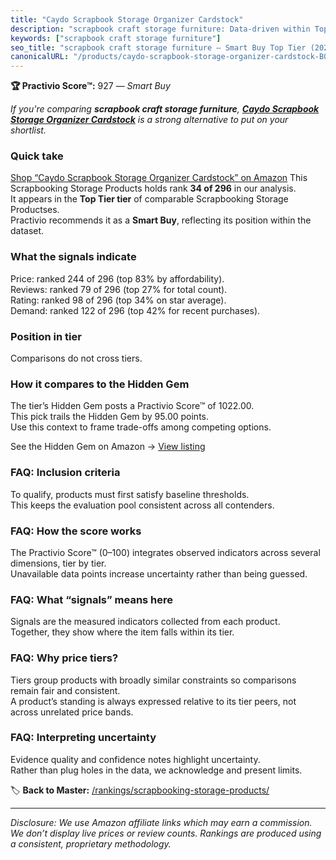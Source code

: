 ```yaml
---
title: "Caydo Scrapbook Storage Organizer Cardstock"
description: "scrapbook craft storage furniture: Data-driven within Top Tier ranking using the Practivio Score™. Positioned by quality, value, demand, findability, momentum."
keywords: ["scrapbook craft storage furniture"]
seo_title: "scrapbook craft storage furniture — Smart Buy Top Tier (2025)"
canonicalURL: "/products/caydo-scrapbook-storage-organizer-cardstock-B0BMG5ZXVQ/"
---
```


**🏆 Practivio Score™:** 927 — _Smart Buy_


*If you're comparing **scrapbook craft storage furniture**, **[Caydo Scrapbook Storage Organizer Cardstock](https://www.amazon.com/dp/B0BMG5ZXVQ?tag=practivio-20)** is a strong alternative to put on your shortlist.*
### Quick take
[Shop “Caydo Scrapbook Storage Organizer Cardstock” on Amazon](https://www.amazon.com/dp/B0BMG5ZXVQ?tag=practivio-20)
This Scrapbooking Storage Products holds rank **34 of 296** in our analysis.  
It appears in the **Top Tier tier** of comparable Scrapbooking Storage Productses.  
Practivio recommends it as a **Smart Buy**, reflecting its position within the dataset.

### What the signals indicate
Price: ranked 244 of 296 (top 83% by affordability).  
Reviews: ranked 79 of 296 (top 27% for total count).  
Rating: ranked 98 of 296 (top 34% on star average).  
Demand: ranked 122 of 296 (top 42% for recent purchases).

### Position in tier
Comparisons do not cross tiers.

### How it compares to the Hidden Gem
The tier’s Hidden Gem posts a Practivio Score™ of 1022.00.  
This pick trails the Hidden Gem by 95.00 points.  
Use this context to frame trade-offs among competing options.  

See the Hidden Gem on Amazon → [View listing](https://www.amazon.com/dp/B08V21RXFY?tag=practivio-20)

### FAQ: Inclusion criteria
To qualify, products must first satisfy baseline thresholds.  
This keeps the evaluation pool consistent across all contenders.

### FAQ: How the score works
The Practivio Score™ (0–100) integrates observed indicators across several dimensions, tier by tier.  
Unavailable data points increase uncertainty rather than being guessed.

### FAQ: What “signals” means here
Signals are the measured indicators collected from each product.  
Together, they show where the item falls within its tier.

### FAQ: Why price tiers?
Tiers group products with broadly similar constraints so comparisons remain fair and consistent.  
A product’s standing is always expressed relative to its tier peers, not across unrelated price bands.

### FAQ: Interpreting uncertainty
Evidence quality and confidence notes highlight uncertainty.  
Rather than plug holes in the data, we acknowledge and present limits.


🏷️ **Back to Master:** [/rankings/scrapbooking-storage-products/](/rankings/scrapbooking-storage-products/)

---
_Disclosure: We use Amazon affiliate links which may earn a commission. We don’t display live prices or review counts. Rankings are produced using a consistent, proprietary methodology._

